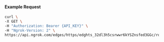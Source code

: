 <!-- Code generated for API Clients. DO NOT EDIT. -->

#### Example Request

```bash
curl \
-X GET \
-H "Authorization: Bearer {API_KEY}" \
-H "Ngrok-Version: 2" \
https://api.ngrok.com/edges/https/edghts_32dl3h5csrwwr6kYSZnsfed3GGc/routes/edghtsrt_32dl3f8d6eFaBTw2dclqRlnYOQV/compression
```
